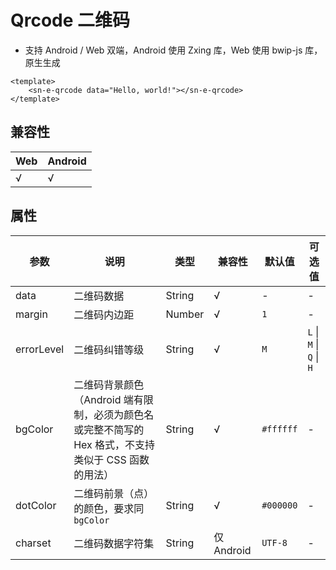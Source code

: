 # Qrcode 二维码

* 支持 Android / Web 双端，Android 使用 Zxing 库，Web 使用 bwip-js 库，原生生成


```vue
<template>
    <sn-e-qrcode data="Hello, world!"></sn-e-qrcode>
</template>
```

## 兼容性

| Web  | Android |
| :--- | :------ |
| √    | √       |

## 属性

| 参数       | 说明                                                         | 类型   | 兼容性     | 默认值    | 可选值                   |
| ---------- | ------------------------------------------------------------ | ------ | ---------- | --------- | ------------------------ |
| data       | 二维码数据                                                   | String | √          | -         | -                        |
| margin     | 二维码内边距                                                 | Number | √          | `1`       | -                        |
| errorLevel | 二维码纠错等级                                               | String | √          | `M`       | `L` \| `M` \| `Q` \| `H` |
| bgColor    | 二维码背景颜色（Android 端有限制，必须为颜色名或完整不简写的 Hex 格式，不支持类似于 CSS 函数的用法） | String | √          | `#ffffff` | -                        |
| dotColor   | 二维码前景（点）的颜色，要求同 `bgColor`                       | String | √          | `#000000` | -                        |
| charset    | 二维码数据字符集                                             | String | 仅 Android | `UTF-8`   | -                        |

<DemoPhone name="sn-e-qrcode" />